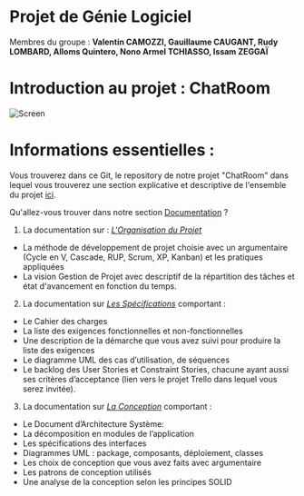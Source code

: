 # Projet de Génie Logiciel
Membres du groupe : **Valentin CAMOZZI, Gauillaume CAUGANT, Rudy LOMBARD, Alloms Quintero, Nono Armel TCHIASSO, Issam ZEGGAÏ**

# Introduction au projet : ChatRoom

![Screen](https://i.imgur.com/EtrsPT7.png)


# Informations essentielles :

Vous trouverez dans ce Git, le repository de notre projet "ChatRoom" dans lequel vous trouverez une section explicative et descriptive
de l'ensemble du projet [ici](https://github.com/gcaugant56/Genie-Logiciel/tree/JavaDoc/doc/Documentation).

Qu'allez-vous trouver dans notre section [Documentation](https://github.com/gcaugant56/Genie-Logiciel/tree/JavaDoc/doc/Documentation) ?

1. La documentation sur : *[L'Organisation du Projet](https://github.com/gcaugant56/Genie-Logiciel/tree/develop/doc/Documentation/Organisation%20du%20projet)*
  - La méthode de développement de projet choisie avec un argumentaire (Cycle en V, Cascade, RUP,
Scrum, XP, Kanban) et les pratiques appliquées
  - La vision Gestion de Projet avec descriptif de la répartition des tâches et état d'avancement en fonction du temps.



2. La documentation sur *[Les Spécifications](https://github.com/gcaugant56/Genie-Logiciel/tree/develop/doc/Documentation/Les%20Sp%C3%A9cifications)* comportant :

- Le Cahier des charges
- La liste des exigences fonctionnelles et non-fonctionnelles
- Une description de la démarche que vous avez suivi pour produire la liste des exigences
- Le diagramme UML des cas d’utilisation, de séquences
- Le backlog des User Stories et Constraint Stories, chacune ayant aussi ses critères d’acceptance
 (lien vers le projet Trello dans lequel vous serez invitée).




3. La documentation sur *[La Conception](https://github.com/gcaugant56/Genie-Logiciel/tree/develop/doc/Documentation/La%20Conception )* comportant :

  - Le Document d’Architecture Système:
  - La décomposition en modules de l’application
  - Les spécifications des interfaces
  - Diagrammes UML : package, composants, déploiement, classes
  - Les choix de conception que vous avez faits avec argumentaire
  - Les patrons de conception utilisés
  - Une analyse de la conception selon les principes SOLID



